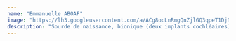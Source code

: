 ```yaml
---
name: "Emmanuelle ABOAF"
image: "https://lh3.googleusercontent.com/a/ACg8ocLnRmgQnZjlGQ3qpeT1DjNmvxjNO7dXq6hHlulE8FjhSUxJyxAA=s83-c"
description: "Sourde de naissance, bionique (deux implants cochléaires) et surtout développeuse Fullstack Angular .NET chez Shodo, je lutte chaque jour pour l’accessibilité. Dans mon monde idéal, tout doit être accessible aussi bien dans la vraie vie que dans le Web."
---
```

